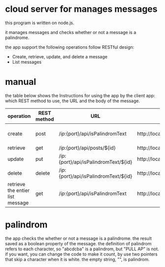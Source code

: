 # cloud server for manages messages
this program is written on node.js.

it manages messages and checks whether or not a message is a palindrome.

the app support the following operations follow RESTful design:
- Create, retrieve, update, and delete a message
- List messages
# manual

the table below shows the Instructions for using the app by the client app: which REST method to use, the URL and the body of the message.


|operation|REST method|URL|URL example|body|body example|
|---|---|---|---|---|---|
|create|post|/${ip}:${port}/api/isPalindromText|http://localhost:3000/api/isPalindromText|{"text": "${String}"}|{"text": "hello world"}|
|retrieve|get|/${ip}:${port}/api/posts/${id}|http://localhost:3000/api/posts/1|
|update|put|/${ip}:${port}/api/isPalindromText/${id}|http://localhost:3000/api/isPalindromText/1|{"text": "${String}"}|{"text": "radar"}|
|delete|delete|/${ip}:${port}/api/isPalindromText/${id}|http://localhost:3000/api/isPalindromText/1|
|retrieve the entier list message|get|/${ip}:${port}/api/isPalindromText|http://localhost:3000/api/isPalindromText|

# palindrom
the app checks the whether or not a message is a palindrome. the result saved as a boolean property of the message.
the definition of palindrom refers to each character, so "abcdcba" is a palindrom, but "PULL AP" is not. if you want, you can change the code to make it count, by use two pointers that skip a character when it is white.
the empty string, "", is palindrom.
